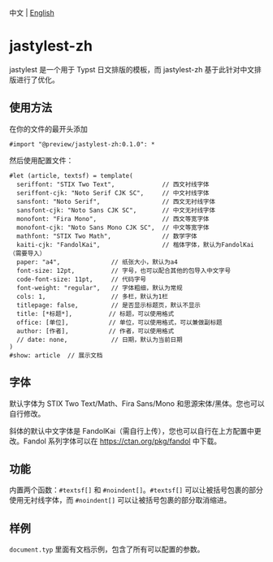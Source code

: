 中文 | [English](README.md)

# jastylest-zh

jastylest 是一个用于 Typst 日文排版的模板，而 jastylest-zh 基于此针对中文排版进行了优化。

## 使用方法
在你的文件的最开头添加
```typ
#import "@preview/jastylest-zh:0.1.0": *
```

然后使用配置文件：
```typ
#let (article, textsf) = template(
  seriffont: "STIX Two Text",             // 西文衬线字体
  seriffont-cjk: "Noto Serif CJK SC",     // 中文衬线字体
  sansfont: "Noto Serif",                 // 西文无衬线字体
  sansfont-cjk: "Noto Sans CJK SC",       // 中文无衬线字体
  monofont: "Fira Mono",                  // 西文等宽字体
  monofont-cjk: "Noto Sans Mono CJK SC",  // 中文等宽字体
  mathfont: "STIX Two Math",              // 数学字体
  kaiti-cjk: "FandolKai",                 // 楷体字体，默认为FandolKai（需要导入）
  paper: "a4",              // 纸张大小，默认为a4
  font-size: 12pt,          // 字号，也可以配合其他的包导入中文字号
  code-font-size: 11pt,     // 代码字号
  font-weight: "regular",   // 字体粗细，默认为常规
  cols: 1,                  // 多栏，默认为1栏
  titlepage: false,         // 是否显示标题页，默认不显示
  title: [*标题*],          // 标题，可以使用格式
  office: [单位],           // 单位，可以使用格式，可以兼做副标题
  author: [作者],           // 作者，可以使用格式
  // date: none,            // 日期，默认为当前日期
)
#show: article  // 展示文档
```

## 字体
默认字体为 STIX Two Text/Math、Fira Sans/Mono 和思源宋体/黑体。您也可以自行修改。

斜体的默认中文字体是 FandolKai（需自行上传），您也可以自行在上方配置中更改。Fandol 系列字体可以在 <https://ctan.org/pkg/fandol> 中下载。

## 功能
内置两个函数：`#textsf[]` 和 `#noindent[]`。`#textsf[]` 可以让被括号包裹的部分使用无衬线字体，而 `#noindent[]` 可以让被括号包裹的部分取消缩进。

## 样例
`document.typ` 里面有文档示例，包含了所有可以配置的参数。
